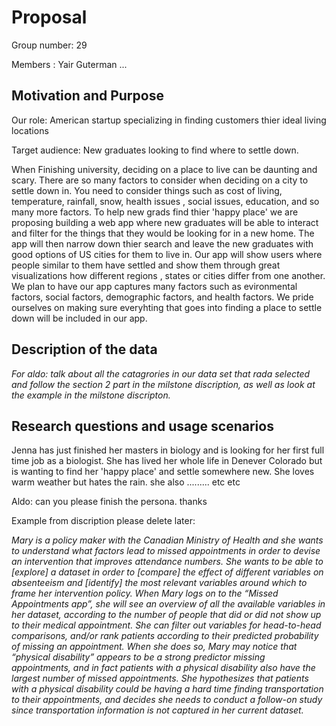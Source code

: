 # Proposal

Group number: 29

Members : Yair Guterman ...

## Motivation and Purpose
Our role: American startup specializing in finding customers thier ideal living locations 

Target audience: New graduates looking to find where to settle down.

When Finishing university, deciding on a place to live can be daunting and scary. There are so many factors to consider when deciding on a city to settle down in. You need to consider things such as cost of living, temperature, rainfall, snow, health issues , social issues, education, and so many more factors. To help new grads find thier 'happy place' we are proposing building a web app where new graduates will be able to interact and filter for the things that they would be looking for in a new home. The app will then narrow down thier search and leave the new graduates with good options of US cities for them to live in. Our app will show users where people similar to them have settled and show them through great visualizations how different regions , states or cities differ from one another. We plan to have our app captures many factors such as evironmental factors, social factors, demographic factors, and health factors. We pride ourselves on making sure everyhting that goes into finding a place to settle down will be included in our app.

## Description of the data
*For aldo: talk about all the catagrories in our data set that rada selected and follow the section 2 part in the milstone discription, as well as look at the example in the milstone discripton.*

## Research questions and usage scenarios
Jenna has just finished her masters in biology and is looking for her first full time job as a biologist. She has lived her whole life in Denever Colorado but is wanting to find her 'happy place' and settle somewhere new. She loves warm weather but hates the rain. she also ......... etc etc 

Aldo: can you please finish the persona. thanks

Example from discription please delete later:

*Mary is a policy maker with the Canadian Ministry of Health and she wants to understand what factors lead to missed appointments in order to devise an intervention that improves attendance numbers. She wants to be able to [explore] a dataset in order to [compare] the effect of different variables on absenteeism and [identify] the most relevant variables around which to frame her intervention policy. When Mary logs on to the “Missed Appointments app”, she will see an overview of all the available variables in her dataset, according to the number of people that did or did not show up to their medical appointment. She can filter out variables for head-to-head comparisons, and/or rank patients according to their predicted probability of missing an appointment. When she does so, Mary may notice that “physical disability” appears to be a strong predictor missing appointments, and in fact patients with a physical disability also have the largest number of missed appointments. She hypothesizes that patients with a physical disability could be having a hard time finding transportation to their appointments, and decides she needs to conduct a follow-on study since transportation information is not captured in her current dataset.*

